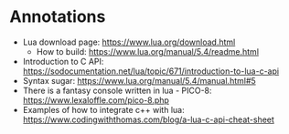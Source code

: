 # Annotations

- Lua download page: https://www.lua.org/download.html
  - How to build: https://www.lua.org/manual/5.4/readme.html
- Introduction to C API: https://sodocumentation.net/lua/topic/671/introduction-to-lua-c-api
- Syntax sugar: https://www.lua.org/manual/5.4/manual.html#5
- There is a fantasy console written in lua - PICO-8: https://www.lexaloffle.com/pico-8.php
- Examples of how to integrate c++ with lua: https://www.codingwiththomas.com/blog/a-lua-c-api-cheat-sheet
